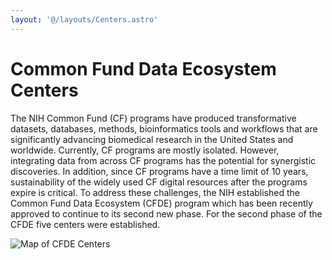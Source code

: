 ```yaml
---
layout: '@/layouts/Centers.astro'
---
```


# Common Fund Data Ecosystem Centers

The NIH Common Fund (CF) programs have produced transformative datasets, databases, methods, bioinformatics tools and workflows that are significantly advancing biomedical research in the United States and worldwide. Currently, CF programs are mostly isolated. However, integrating data from across CF programs has the potential for synergistic discoveries. In addition, since CF programs have a time limit of 10 years, sustainability of the widely used CF digital resources after the programs expire is critical. To address these challenges, the NIH established the Common Fund Data Ecosystem (CFDE) program which has been recently approved to continue to its second new phase. For the second phase of the CFDE five centers were established.

![Map of CFDE Centers](https://cfde-drc.s3.us-east-2.amazonaws.com/assets/img/cfde-centers.png)
